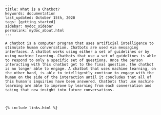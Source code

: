 
    ---
    title: What is a Chatbot?
    keywords: documentation
    last_updated: October 15th, 2020
    tags: [getting_started]
    sidebar: mydoc_sidebar
    permalink: mydoc_about.html
    ---

    A chatbot is a computer program that uses artificial intelligence to stimulate human conversation. Chatbots are used via messaging interfaces. A chatbot works using either a set of guidelines or by using machine learning. Chatbots that use a set of guidelines is able to respond to only a specific set of questions. Once the person interacting with this chatbot get to the final question, the chatbot is no longer able to engage. A chatbot that uses machine learning, on the other hand, is able to intelligently continue to engage with the human on the side of the interaction until it concludes that all of this human’s inquiries have been answered. Chatbots that use machine learning are able to improve by learning from each conversation and taking that new insight into future conversations.

‍



    {% include links.html %}

    